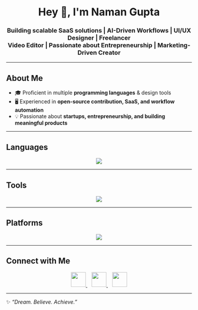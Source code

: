 <!-- Profile Header -->
<h1 align="center">Hey 👋, I'm Naman Gupta</h1>
<h3 align="center">
Building scalable SaaS solutions  | AI-Driven Workflows  | UI/UX Designer  | Freelancer  <br>
Video Editor  | Passionate about Entrepreneurship  | Marketing-Driven Creator 
</h3>

---

##  About Me  
- 🎓 Proficient in multiple **programming languages** & design tools  
- 🖥️ Experienced in **open-source contribution, SaaS, and workflow automation**  
- 💡 Passionate about **startups, entrepreneurship, and building meaningful products**  

---

##  Languages  

<p align="center">
  <img src="https://skillicons.dev/icons?i=java,c,cpp,python,js,r,html,css" />
</p>

---

##  Tools  

<p align="center">
  <img src="https://skillicons.dev/icons?i=figma,pr,vscode,git,github" />
</p>

---

##  Platforms  

<p align="center">
  <img src="https://skillicons.dev/icons?i=linux,windows" />
</p>

---

##  Connect with Me  

<p align="center">
  <a href="https://www.linkedin.com/in/namangupta30/" target="_blank">
    <img src="https://cdn.jsdelivr.net/gh/devicons/devicon/icons/linkedin/linkedin-original.svg" width="40" height="40" />
  </a>
  &nbsp;&nbsp;
  <a href="https://www.instagram.com/heynamann/" target="_blank">
    <img src="https://cdn-icons-png.flaticon.com/512/2111/2111463.png" width="40" height="40" />
  </a>
  &nbsp;&nbsp;
  <a href="https://leetcode.com/u/namaninnovates/" target="_blank">
    <img src="https://cdn.jsdelivr.net/gh/devicons/devicon/icons/leetcode/leetcode-original.svg" width="40" height="40" />
  </a>
</p>

---



✨ *“Dream. Believe. Achieve.”*  

